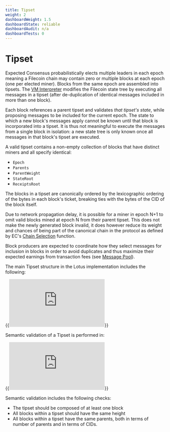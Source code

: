 ```yaml
---
title: Tipset
weight: 2
dashboardWeight: 1.5
dashboardState: reliable
dashboardAudit: n/a
dashboardTests: 0
---
```


# Tipset

Expected Consensus probabilistically elects multiple leaders in each epoch meaning a Filecoin chain may contain zero or multiple blocks at each epoch (one per elected miner). Blocks from the same epoch are assembled into tipsets. The [VM Interpreter](interpreter) modifies the Filecoin state tree by executing all messages in a tipset (after de-duplication of identical messages included in more than one block). 

Each block references a parent tipset and validates _that tipset's state_, while proposing messages to be included for the current epoch. The state to which a new block's messages apply cannot be known until that block is incorporated into a tipset. It is thus not meaningful to execute the messages from a single block in isolation: a new state tree is only known once all messages in that block's tipset are executed. 
 
A valid tipset contains a non-empty collection of blocks that have distinct miners and all specify identical:

- `Epoch` 
- `Parents`
- `ParentWeight`
- `StateRoot`
- `ReceiptsRoot`

The blocks in a tipset are canonically ordered by the lexicographic ordering of the bytes in each block's ticket, breaking ties with the bytes of the CID of the block itself.

Due to network propagation delay, it is possible for a miner in epoch N+1 to omit valid blocks mined at epoch N from their parent tipset. This does not make the newly generated block invalid, it does however reduce its weight and chances of being part of the canonical chain in the protocol as defined by EC's [Chain Selection](expected_consensus#chain-selection) function.

Block producers are expected to coordinate how they select messages for inclusion in blocks in order to avoid duplicates and thus maximize their expected earnings from transaction fees (see [Message Pool](message_pool)).

The main Tipset structure in the Lotus implementation includes the following:

{{<embed src="https://github.com/filecoin-project/lotus/blob/master/chain/types/tipset.go"  lang="go" symbol="TipSet">}}


Semantic validation of a Tipset is performed in:

{{<embed src="https://github.com/filecoin-project/lotus/blob/master/chain/types/tipset.go"  lang="go" symbol="NewTipSet">}}

Semantic validation includes the following checks:
- The tipset should be composed of at least one block
- All blocks within a tipset should have the same height
- All blocks within a tipset have the same parents, both in terms of number of parents and in terms of CIDs.

